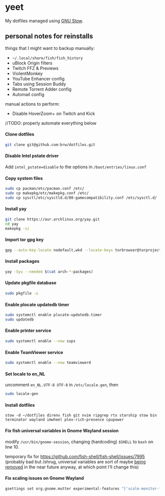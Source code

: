 # yeet

My dotfiles managed using [GNU Stow](https://www.gnu.org/software/stow).


## personal notes for reinstalls
things that I might want to backup manually:
- `~/.local/share/fish/fish_history`
- uBlock Origin filters
- Twitch FFZ & Previews
- ViolentMonkey
- YouTube Enhancer config
- Tabs using Session Buddy
- Remote Torrent Adder config
- Automail config

manual actions to perform:
- Disable HoverZoom+ on Twitch and Kick

//TODO: properly automate everything below

#### Clone dotfiles
```bash
git clone git@github.com:brw/dotfiles.git
```

#### Disable Intel pstate driver
Add `intel_pstate=disable` to the options in `/boot/entries/linux.conf`

#### Copy system files
```bash
sudo cp pacman/etc/pacman.conf /etc/
sudo cp makepkg/etc/makepkg.conf /etc/
sudo cp sysctl/etc/sysctld.d/80-gamecompatibility.conf /etc/sysctl.d/
```

#### Install yay
```bash
git clone https://aur.archlinux.org/yay.git
cd yay
makepkg -si
```

#### Import tor gpg key
```bash
gpg --auto-key-locate nodefault,wkd --locate-keys torbrowser@torproject.org
```

#### Install packages 
```bash
yay -Syu --needed $(cat arch-*-packages)
```

#### Update pkgfile database
```bash
sudo pkgfile -u
```

#### Enable plocate updatedb timer
```bash
sudo systemctl enable plocate-updatedb.timer
sudo updatedb
```

#### Enable printer service
```bash
sudo systemctl enable --now cups
```

#### Enable TeamViewer service
```bash
sudo systemctl enable --now teamviewerd
```

#### Set locale to en_NL
uncomment `en_NL.UTF-8 UTF-8` in `/etc/locale.gen`, then
```bash
sudo locale-gen
```

#### Install dotfiles
```
stow -d ~/dotfiles direnv fish git nvim ripgrep rtx starship stow bin terminator wayland imwheel plex-rich-presence cpupower
```

#### Fix fish universal variables in Gnome Wayland session
modify `/usr/bin/gnome-session`, changing (hardcoding) `$SHELL` to `bash` on line 10.

temporary fix for https://github.com/fish-shell/fish-shell/issues/7995 (probably bad but /shrug, universal variables are sort of maybe [being removed](https://github.com/fish-shell/fish-shell/issues/7379) in the near future anyway, at which point I'll change this)

#### Fix scaling issues on Gnome Wayland
```bash
gsettings set org.gnome.mutter experimental-features "['scale-monitor-framebuffer']"
```
